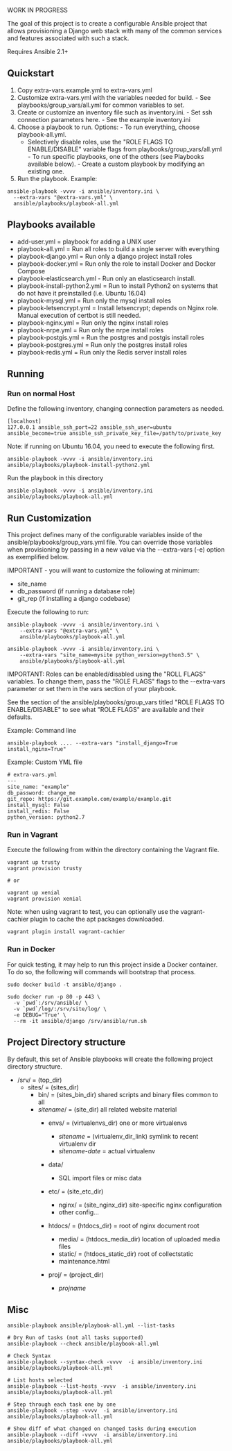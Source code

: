 WORK IN PROGRESS

The goal of this project is to  create a configurable Ansible project
that allows provisioning a Django web stack with many of the common services
and features associated with such a stack.

Requires Ansible 2.1+

## Quickstart

  1. Copy extra-vars.example.yml to extra-vars.yml
  2. Customize extra-vars.yml with the variables needed for build.
    - See playbooks/group_vars/all.yml for common variables to set.
  3. Create or customize an inventory file such as inventory.ini.
    - Set ssh connection parameters here.
    - See the example inventory.ini
  4. Choose a playbook to run. Options:
    - To run everything, choose playbook-all.yml.
       - Selectively disable roles, use the "ROLE FLAGS TO ENABLE/DISABLE"
         variable flags from playbooks/group_vars/all.yml
    - To run specific playbooks, one of the others (see
      Playbooks available below).
    - Create a custom playbook by modifying an existing one.
  5. Run the playbook. Example:

    ansible-playbook -vvvv -i ansible/inventory.ini \
      --extra-vars "@extra-vars.yml" \
      ansible/playbooks/playbook-all.yml



## Playbooks available

 - add-user.yml = playbook for adding a UNIX user
 - playbook-all.yml = Run all roles to build a single server with everything
 - playbook-django.yml = Run only a django project install roles
 - playbook-docker.yml = Run only the role to install Docker and Docker Compose
 - playbook-elasticsearch.yml - Run only an elasticsearch install.
 - playbook-install-python2.yml = Run to install Python2 on systems that do not
     have it preinstalled (i.e. Ubuntu 16.04)
 - playbook-mysql.yml = Run only the mysql install roles
 - playbook-letsencrypt.yml = Install letsencrypt; depends on Nginx role. Manual execution of certbot is still needed.
 - playbook-nginx.yml = Run only the nginx install roles
 - playbook-nrpe.yml = Run only the nrpe install roles
 - playbook-postgis.yml = Run the postgres and postgis install roles
 - playbook-postgres.yml = Run only the postgres install roles
 - playbook-redis.yml = Run only the Redis server install roles

## Running

### Run on normal Host

Define the following inventory, changing connection parameters as needed.

    [localhost]
    127.0.0.1 ansible_ssh_port=22 ansible_ssh_user=ubuntu ansible_become=true ansible_ssh_private_key_file=/path/to/private_key

Note: if running on Ubuntu 16.04, you need to execute the following first.

    ansible-playbook -vvvv -i ansible/inventory.ini ansible/playbooks/playbook-install-python2.yml

Run the playbook in this directory

    ansible-playbook -vvvv -i ansible/inventory.ini ansible/playbooks/playbook-all.yml


## Run Customization

This project defines many of the configurable variables inside of the
ansible/playbooks/group_vars.yml file. You can override those variables when
provisioning by passing in a new value via the --extra-vars (-e) option as
exemplified below.

IMPORTANT - you will want to customize the following at minimum:
  - site_name
  - db_password (if running a database role)
  - git_rep (if installing a django codebase)

Execute the following to run:

    ansible-playbook -vvvv -i ansible/inventory.ini \
        --extra-vars "@extra-vars.yml" \
        ansible/playbooks/playbook-all.yml

    ansible-playbook -vvvv -i ansible/inventory.ini \
        --extra-vars "site_name=mysite python_version=python3.5" \
        ansible/playbooks/playbook-all.yml

IMPORTANT: Roles can be enabled/disabled using the "ROLL FLAGS" variables.  To
change them, pass the "ROLE FLAGS" flags to the --extra-vars parameter
or set them in the vars section of your playbook.

See the section of the ansible/playbooks/group_vars titled "ROLE FLAGS TO ENABLE/DISABLE"
to see what "ROLE FLAGS" are available and their defaults.

Example: Command line

    ansible-playbook .... --extra-vars "install_django=True install_nginx=True"

Example: Custom YML file

    # extra-vars.yml
    ---
    site_name: "example"
    db_password: change_me
    git_repo: https://git.example.com/example/example.git
    install_mysql: False
    install_redis: False
    python_version: python2.7



### Run in Vagrant

Execute the following from within the directory containing the Vagrant file.

    vagrant up trusty
    vagrant provision trusty

    # or

    vagrant up xenial
    vagrant provision xenial

Note: when using vagrant to test, you can optionally use the vagrant-cachier
plugin to cache the apt packages downloaded.

    vagrant plugin install vagrant-cachier

### Run in Docker

For quick testing, it may help to run this project inside a Docker container.
To do so, the following will commands will bootstrap that process.

    sudo docker build -t ansible/django .

    sudo docker run -p 80 -p 443 \
      -v `pwd`:/srv/ansible/ \
      -v `pwd`/log/:/srv/site/log/ \
      -e DEBUG='True' \
      --rm -it ansible/django /srv/ansible/run.sh

## Project Directory structure

By default, this set of Ansible playbooks will create the following project
directory structure.

- /srv/ = (top_dir)
    - sites/ = (sites_dir)
        - bin/ = (sites_bin_dir) shared scripts and binary files common to all
        - *sitename*/ = (site_dir) all related website material
            - envs/ = (virtualenvs_dir) one or more virtualenvs
                - *sitename* = (virtualenv_dir_link) symlink to recent virtualenv dir
                - *sitename-date* = actual virtualenv

            - data/
                - SQL import files or misc data

            - etc/ = (site_etc_dir)
                - nginx/ = (site_nginx_dir) site-specific nginx configuration
                - other config...

            - htdocs/ = (htdocs_dir) = root of nginx document root
                - media/ = (htdocs_media_dir) location of uploaded media files
                - static/ = (htdocs_static_dir) root of collectstatic
                - maintenance.html

            - proj/ = (project_dir)
                - *projname*

## Misc

    ansible-playbook ansible/playbook-all.yml --list-tasks

    # Dry Run of tasks (not all tasks supported)
    ansible-playbook --check ansible/playbook-all.yml

    # Check Syntax
    ansible-playbook --syntax-check -vvvv  -i ansible/inventory.ini ansible/playbooks/playbook-all.yml

    # List hosts selected
    ansible-playbook --list-hosts -vvvv  -i ansible/inventory.ini ansible/playbooks/playbook-all.yml

    # Step through each task one by one
    ansible-playbook --step -vvvv  -i ansible/inventory.ini ansible/playbooks/playbook-all.yml

    # Show diff of what changed on changed tasks during execution
    ansible-playbook --diff -vvvv  -i ansible/inventory.ini ansible/playbooks/playbook-all.yml

